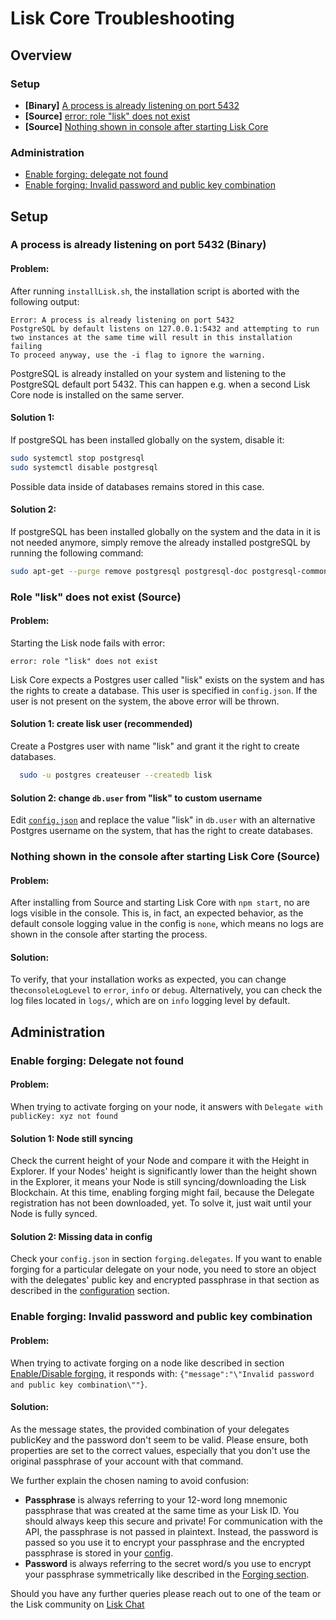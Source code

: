 # Lisk Core Troubleshooting
 
## Overview

### Setup
- **[Binary]** [A process is already listening on port 5432](#a-process-is-already-listening-on-port-5432-binary)
- **[Source]** [error: role "lisk" does not exist](#role-lisk-does-not-exist-source)
- **[Source]** [Nothing shown in console after starting Lisk Core](#nothing-shown-in-console-after-starting-lisk-core-source)

### Administration
- [Enable forging: delegate not found](#enable-forging-delegate-not-found)
- [Enable forging: Invalid password and public key combination](#enable-forging-invalid-password-and-public-key-combination)

## Setup

### A process is already listening on port 5432 (Binary)

#### Problem:
After running `installLisk.sh`, the installation script is aborted with the following output:
```
Error: A process is already listening on port 5432
PostgreSQL by default listens on 127.0.0.1:5432 and attempting to run two instances at the same time will result in this installation failing
To proceed anyway, use the -i flag to ignore the warning.
```
PostgreSQL is already installed on your system and listening to the PostgreSQL default port 5432.
This can happen e.g. when a second Lisk Core node is installed on the same server.

#### Solution 1:
If postgreSQL has been installed globally on the system, disable it:
```bash
sudo systemctl stop postgresql
sudo systemctl disable postgresql
```
Possible data inside of databases remains stored in this case.

#### Solution 2:
If postgreSQL has been installed globally on the system and the data in it is not needed anymore, simply remove the already installed postgreSQL by running the following command:
```bash
sudo apt-get --purge remove postgresql postgresql-doc postgresql-common
```

### Role "lisk" does not exist (Source)

#### Problem:
Starting the Lisk node fails with error: 
```
error: role "lisk" does not exist
```
Lisk Core expects a Postgres user called "lisk" exists on the system and has the rights to create a database.
This user is specified in `config.json`.
If the user is not present on the system, the above error will be thrown.

#### Solution 1: create lisk user (recommended)
Create a Postgres user with name "lisk" and grant it the right to create databases.
```bash
  sudo -u postgres createuser --createdb lisk
```

#### Solution 2: change `db.user` from "lisk" to custom username

Edit [`config.json`](configuration.md) and replace the value "lisk" in `db.user` with an alternative Postgres username on the system, that has the right to create databases.

### Nothing shown in the console after starting Lisk Core (Source)

#### Problem: 
After installing from Source and starting Lisk Core with `npm start`, no are logs visible in the console.
This is, in fact, an expected behavior, as the default console logging value in the config is `none`, which means no logs are shown in the console after starting the process.

#### Solution: 
To verify, that your installation works as expected, you can change the`consoleLogLevel` to `error`, `info` or `debug`.
Alternatively, you can check the log files located in `logs/`, which are on `info` logging level by default.

## Administration

### Enable forging: Delegate not found
#### Problem:
When trying to activate forging on your node, it answers with `Delegate with publicKey: xyz not found`
#### Solution 1: Node still syncing
Check the current height of your Node and compare it with the Height in Explorer.
If your Nodes' height is significantly lower than the height shown in the Explorer, it means your Node is still syncing/downloading the Lisk Blockchain. At this time, enabling forging might fail, because the Delegate registration has not been downloaded, yet.
To solve it, just wait until your Node is fully synced.
#### Solution 2: Missing data in config
Check your `config.json` in section `forging.delegates`.
If you want to enable forging for a particular delegate on your node, you need to store an object with the delegates' public key and encrypted passphrase in that section as described in the [configuration](configuration.md#forging) section.

### Enable forging: Invalid password and public key combination
#### Problem:
When trying to activate forging on a node like described in section [Enable/Disable forging](configuration.md#enable-disable-forging), it responds with: `{"message":"\"Invalid password and public key combination\""}`.
#### Solution:
As the message states, the provided combination of your delegates publicKey and the password don't seem to be valid. Please ensure, both properties are set to the correct values, especially that you don't use the original passphrase of your account with that command.

We further explain the chosen naming to avoid confusion:
- **Passphrase** is always referring to your 12-word long mnemonic passphrase that was created at the same time as your Lisk ID. You should always keep this secure and private! For communication with the API, the passphrase is not passed in plaintext. Instead, the password is passed so you use it to encrypt your passphrase and the encrypted passphrase is stored in your [config](configuration.md).
- **Password** is always referring to the secret word/s you use to encrypt your passphrase symmetrically like described in the [Forging section](configuration.md#forging).

Should you have any further queries please reach out to one of the team or the Lisk community on [Lisk Chat](https://lisk.chat/home)
